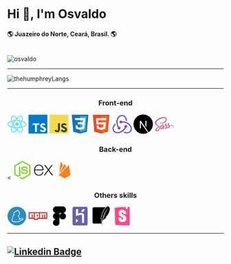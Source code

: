 <h1>Hi 👋, I'm Osvaldo</h1>
<h4>🌎 Juazeiro do Norte, Ceará, Brasil. 🌎</h4>


<br/>
<a>
<img src="https://github-readme-stats.vercel.app/api?username=osvaldosoares-hub&show_icons=true&theme=dracula&count_private=true&include_all_commits=true" alt="osvaldo" />
</a>

----

<img src="https://github-readme-stats.vercel.app/api/top-langs/?username=osvaldosoares-hub&layout=compact&langs_count=6&theme=dracula" alt="thehumphreyLangs" />

----

<h3 align="center">Front-end</h3>
<div display="flex" justify-content= "space-around" >
<img src="https://github.com/devicons/devicon/blob/master/icons/react/react-original.svg" alt="react" width="45" height="45"/>

<img src="https://github.com/devicons/devicon/blob/master/icons/typescript/typescript-original.svg" alt="typescript" width="45" height="45"/> 

<img src="https://github.com/devicons/devicon/blob/master/icons/javascript/javascript-original.svg" alt="javascript" width="45" height="45"/> 
<img src="https://github.com/devicons/devicon/blob/master/icons/css3/css3-original.svg" alt="css3" width="45" height="45"/> 
<img src="https://github.com/devicons/devicon/blob/master/icons/html5/html5-original.svg" alt="html5" width="45" height="45"/> 
<img src="https://github.com/devicons/devicon/blob/master/icons/redux/redux-original.svg" alt="redux" width="45" height="45"/> 
<img src="https://github.com/devicons/devicon/blob/master/icons/nextjs/nextjs-original.svg" alt="bootstrap" width="45" height="45"/>
<img src="https://github.com/devicons/devicon/blob/master/icons/sass/sass-original.svg" alt="bootstrap" width="45" height="45"/>
<div/>

<h3 align="center">Back-end</h3>

<
<img src="https://github.com/devicons/devicon/blob/master/icons/nodejs/nodejs-original.svg" alt="nodejs" width="45" height="45"/> 
<img src="https://github.com/devicons/devicon/blob/master/icons/express/express-original.svg" alt="express" width="45" height="45"/>
<img src="https://github.com/devicons/devicon/blob/master/icons/firebase/firebase-plain.svg" alt="express" width="45" height="45"/>


<h3 align="center">Others skills</h3>

<img src="https://github.com/devicons/devicon/blob/master/icons/yarn/yarn-original.svg" alt="yarn" width="45" height="45"/>
<img src="https://github.com/devicons/devicon/blob/master/icons/npm/npm-original-wordmark.svg" alt="express" width="45" height="45"/>
<img src="https://github.com/devicons/devicon/blob/master/icons/figma/figma-plain.svg" alt="express" width="45" height="45"/>
<img src="https://github.com/devicons/devicon/blob/master/icons/heroku/heroku-plain.svg" alt="express" width="45" height="45"/>
<img src="https://github.com/devicons/devicon/blob/master/icons/sqlite/sqlite-plain.svg" alt="express" width="45" height="45"/>
<img src="https://github.com/devicons/devicon/blob/master/icons/storybook/storybook-original.svg" alt="express" width="45" height="45"/>

----
[![Linkedin Badge](https://img.shields.io/badge/-LinkedIn-blue?style=flat-square&logo=Linkedin&logoColor=white&link=https://www.linkedin.com/in/osvaldo-soa-4264211b5/)]((https://www.linkedin.com/in/osvaldo-soa-4264211b5/))
----
